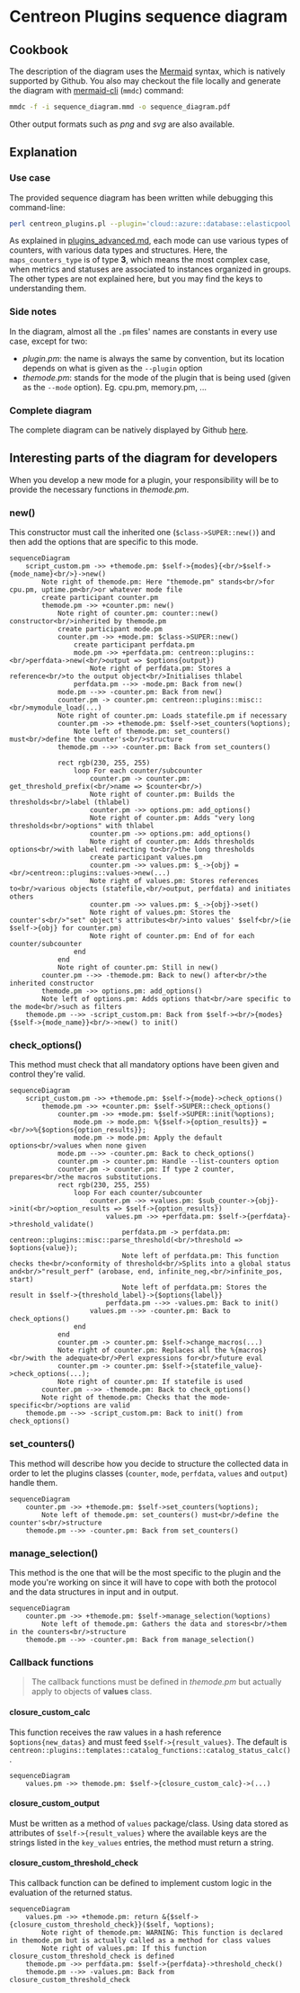 # Centreon Plugins sequence diagram

## Cookbook

The description of the diagram uses the [Mermaid](https://mermaid.js.org/) syntax, which is natively supported by 
Github. You also may checkout the file locally and generate the diagram with 
[mermaid-cli](https://github.com/mermaid-js/mermaid-cli) (`mmdc`) command:

```bash
mmdc -f -i sequence_diagram.mmd -o sequence_diagram.pdf
```

Other output formats such as *png* and *svg* are also available.

## Explanation

### Use case

The provided sequence diagram has been written while debugging this command-line:

```bash
perl centreon_plugins.pl --plugin='cloud::azure::database::elasticpool::plugin' --mode='storage'
```

As explained in [plugins_advanced.md](plugins_advanced.md), each mode can use various types of counters, with various
data types and structures. Here, the `maps_counters_type` is of type **3**, which means the most complex case, when 
metrics and statuses are associated to instances organized in groups.
The other types are not explained here, but you may find the keys to understanding them.

### Side notes

In the diagram, almost all the `.pm` files' names are constants in every use case, except for two:
- _plugin.pm_: the name is always the same by convention, but its location depends on what is given as the `--plugin` option
- _themode.pm_: stands for the mode of the plugin that is being used (given as the `--mode` option). Eg. cpu.pm, memory.pm, ... 

### Complete diagram

The complete diagram can be natively displayed by Github [here](sequence_diagram.mmd).

## Interesting parts of the diagram for developers

When you develop a new mode for a plugin, your responsibility will be to provide the necessary functions in _themode.pm_.

### new()

This constructor must call the inherited one (`$class->SUPER::new()`) and then add the options that are specific to this mode.

```mermaid
sequenceDiagram
    script_custom.pm ->> +themode.pm: $self->{modes}{<br/>$self->{mode_name}<br/>}->new()
        Note right of themode.pm: Here "themode.pm" stands<br/>for cpu.pm, uptime.pm<br/>or whatever mode file
        create participant counter.pm
        themode.pm ->> +counter.pm: new()
            Note right of counter.pm: counter::new() constructor<br/>inherited by themode.pm
            create participant mode.pm
            counter.pm ->> +mode.pm: $class->SUPER::new()
                create participant perfdata.pm
                mode.pm ->> +perfdata.pm: centreon::plugins::<br/>perfdata->new(<br/>output => $options{output})
                    Note right of perfdata.pm: Stores a reference<br/>to the output object<br/>Initialises thlabel
                perfdata.pm -->> -mode.pm: Back from new()
            mode.pm -->> -counter.pm: Back from new()
            counter.pm -> counter.pm: centreon::plugins::misc::<br/>mymodule_load(...)
            Note right of counter.pm: Loads statefile.pm if necessary
            counter.pm ->> +themode.pm: $self->set_counters(%options);
                Note left of themode.pm: set_counters() must<br/>define the counter's<br/>structure
            themode.pm -->> -counter.pm: Back from set_counters()

            rect rgb(230, 255, 255)
                loop For each counter/subcounter
                    counter.pm -> counter.pm: get_threshold_prefix(<br/>name => $counter<br/>)
                    Note right of counter.pm: Builds the thresholds<br/>label (thlabel)
                    counter.pm ->> options.pm: add_options()
                    Note right of counter.pm: Adds "very long thresholds<br/>options" with thlabel
                    counter.pm ->> options.pm: add_options()
                    Note right of counter.pm: Adds thresholds options<br/>with label redirecting to<br/>the long thresholds
                    create participant values.pm
                    counter.pm ->> values.pm: $_->{obj} =<br/>centreon::plugins::values->new(...)
                    Note right of values.pm: Stores references to<br/>various objects (statefile,<br/>output, perfdata) and initiates others
                    counter.pm ->> values.pm: $_->{obj}->set()
                    Note right of values.pm: Stores the counter's<br/>"set" object's attributes<br/>into values' $self<br/>(ie $self->{obj} for counter.pm)
                    Note right of counter.pm: End of for each counter/subcounter
                end
            end
            Note right of counter.pm: Still in new()
        counter.pm -->> -themode.pm: Back to new() after<br/>the inherited constructor
        themode.pm ->> options.pm: add_options()
        Note left of options.pm: Adds options that<br/>are specific to the mode<br/>such as filters
    themode.pm -->> -script_custom.pm: Back from $self-><br/>{modes}{$self->{mode_name}}<br/>->new() to init()
```

### check_options()

This method must check that all mandatory options have been given and control they're valid.

```mermaid
sequenceDiagram
    script_custom.pm ->> +themode.pm: $self->{mode}->check_options()
        themode.pm ->> +counter.pm: $self->SUPER::check_options()
            counter.pm ->> +mode.pm: $self->SUPER::init(%options);
                mode.pm -> mode.pm: %{$self->{option_results}} =<br/>>%{$options{option_results}};
                mode.pm -> mode.pm: Apply the default options<br/>values when none given
            mode.pm -->> -counter.pm: Back to check_options()
            counter.pm -> counter.pm: Handle --list-counters option
            counter.pm -> counter.pm: If type 2 counter, prepares<br/>the macros substitutions.
            rect rgb(230, 255, 255)
                loop For each counter/subcounter
                    counter.pm ->> +values.pm: $sub_counter->{obj}->init(<br/>option_results => $self->{option_results})
                        values.pm ->> +perfdata.pm: $self->{perfdata}->threshold_validate()
                            perfdata.pm -> perfdata.pm: centreon::plugins::misc::parse_threshold(<br/>threshold => $options{value});
                            Note left of perfdata.pm: This function checks the<br/>conformity of threshold<br/>Splits into a global status and<br/>"result_perf" (arobase, end, infinite_neg,<br/>infinite_pos, start)
                            Note left of perfdata.pm: Stores the result in $self->{threshold_label}->{$options{label}}
                        perfdata.pm -->> -values.pm: Back to init()
                    values.pm -->> -counter.pm: Back to check_options()
                end
            end
            counter.pm -> counter.pm: $self->change_macros(...)
            Note right of counter.pm: Replaces all the %{macros}<br/>with the adequate<br/>Perl expressions for<br/>future eval
            counter.pm -> counter.pm: $self->{statefile_value}->check_options(...);
            Note right of counter.pm: If statefile is used
        counter.pm -->> -themode.pm: Back to check_options()
        Note right of themode.pm: Checks that the mode-specific<br/>options are valid
    themode.pm -->> -script_custom.pm: Back to init() from check_options()
```

### set_counters()

This method will describe how you decide to structure the collected data in order to let the plugins classes (`counter`, 
`mode`, `perfdata`, `values` and  `output`) handle them.

```mermaid
sequenceDiagram
    counter.pm ->> +themode.pm: $self->set_counters(%options);
        Note left of themode.pm: set_counters() must<br/>define the counter's<br/>structure
    themode.pm -->> -counter.pm: Back from set_counters()
```
    
### manage_selection()

This method is the one that will be the most specific to the plugin and the mode you're working on since it will have to
cope with both the protocol and the data structures in input and in output.

```mermaid
sequenceDiagram
    counter.pm ->> +themode.pm: $self->manage_selection(%options)
        Note left of themode.pm: Gathers the data and stores<br/>them in the counters<br/>structure
    themode.pm -->> -counter.pm: Back from manage_selection()
```

### Callback functions

> The callback functions must be defined in _themode.pm_ but actually apply to objects of **values** class.

#### closure_custom_calc

This function receives the raw values in a hash reference `$options{new_datas}` and must feed `$self->{result_values}`.
The default is `centreon::plugins::templates::catalog_functions::catalog_status_calc()`.

```mermaid
sequenceDiagram
    values.pm ->> themode.pm: $self->{closure_custom_calc}->(...)
```

#### closure_custom_output

Must be written as a method of `values` package/class.
Using data stored as attributes of `$self->{result_values}` where the available keys are the strings listed in the
`key_values` entries, the method must return a string.

#### closure_custom_threshold_check

This callback function can be defined to implement custom logic in the evaluation of the returned status.

```mermaid
sequenceDiagram
    values.pm ->> +themode.pm: return &{$self->{closure_custom_threshold_check}}($self, %options);
        Note right of themode.pm: WARNING: This function is declared in themode.pm but is actually called as a method for class values
        Note right of values.pm: If this function closure_custom_threshold_check is defined
    themode.pm ->> perfdata.pm: $self->{perfdata}->threshold_check()
    themode.pm -->> -values.pm: Back from closure_custom_threshold_check
```